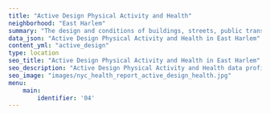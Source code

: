 ```yaml
---
title: "Active Design Physical Activity and Health"
neighborhood: "East Harlem"
summary: "The design and conditions of buildings, streets, public transportation and parks influence physical activity, use of active transportation and other healthy behavior. A neighborhood's features can also impact the safety of its residents."
data_json: "Active Design Physical Activity and Health in East Harlem"
content_yml: "active_design"
type: location
seo_title: "Active Design Physical Activity and Health in East Harlem"
seo_description: "Active Design Physical Activity and Health data profile for the East Harlem neighborhood of NYC."
seo_image: "images/nyc_health_report_active_design_health.jpg"
menu:
    main:
        identifier: '04'
---
```

